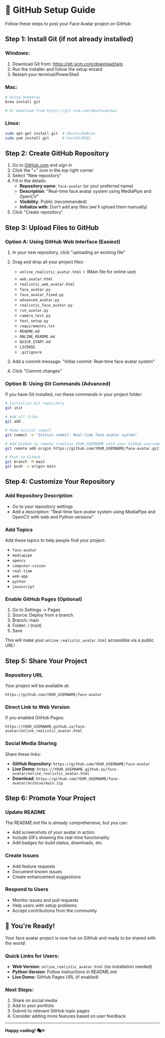 # 🚀 GitHub Setup Guide

Follow these steps to post your Face Avatar project on GitHub:

## Step 1: Install Git (if not already installed)

### Windows:
1. Download Git from: https://git-scm.com/download/win
2. Run the installer and follow the setup wizard
3. Restart your terminal/PowerShell

### Mac:
```bash
# Using Homebrew
brew install git

# Or download from https://git-scm.com/download/mac
```

### Linux:
```bash
sudo apt-get install git  # Ubuntu/Debian
sudo yum install git      # CentOS/RHEL
```

## Step 2: Create GitHub Repository

1. Go to [GitHub.com](https://github.com) and sign in
2. Click the "+" icon in the top right corner
3. Select "New repository"
4. Fill in the details:
   - **Repository name**: `face-avatar` (or your preferred name)
   - **Description**: "Real-time face avatar system using MediaPipe and OpenCV"
   - **Visibility**: Public (recommended)
   - **Initialize with**: Don't add any files (we'll upload them manually)
5. Click "Create repository"

## Step 3: Upload Files to GitHub

### Option A: Using GitHub Web Interface (Easiest)

1. In your new repository, click "uploading an existing file"
2. Drag and drop all your project files:
   - `online_realistic_avatar.html` ⭐ (Main file for online use)
   - `web_avatar.html`
   - `realistic_web_avatar.html`
   - `face_avatar.py`
   - `face_avatar_fixed.py`
   - `advanced_avatar.py`
   - `realistic_face_avatar.py`
   - `run_avatar.py`
   - `camera_test.py`
   - `test_setup.py`
   - `requirements.txt`
   - `README.md`
   - `ONLINE_README.md`
   - `QUICK_START.md`
   - `LICENSE`
   - `.gitignore`

3. Add a commit message: "Initial commit: Real-time face avatar system"
4. Click "Commit changes"

### Option B: Using Git Commands (Advanced)

If you have Git installed, run these commands in your project folder:

```bash
# Initialize Git repository
git init

# Add all files
git add .

# Make initial commit
git commit -m "Initial commit: Real-time face avatar system"

# Add GitHub as remote (replace YOUR_USERNAME with your GitHub username)
git remote add origin https://github.com/YOUR_USERNAME/face-avatar.git

# Push to GitHub
git branch -M main
git push -u origin main
```

## Step 4: Customize Your Repository

### Add Repository Description
- Go to your repository settings
- Add a description: "Real-time face avatar system using MediaPipe and OpenCV with web and Python versions"

### Add Topics
Add these topics to help people find your project:
- `face-avatar`
- `mediapipe`
- `opencv`
- `computer-vision`
- `real-time`
- `web-app`
- `python`
- `javascript`

### Enable GitHub Pages (Optional)
1. Go to Settings → Pages
2. Source: Deploy from a branch
3. Branch: main
4. Folder: / (root)
5. Save

This will make your `online_realistic_avatar.html` accessible via a public URL!

## Step 5: Share Your Project

### Repository URL
Your project will be available at:
```
https://github.com/YOUR_USERNAME/face-avatar
```

### Direct Link to Web Version
If you enabled GitHub Pages:
```
https://YOUR_USERNAME.github.io/face-avatar/online_realistic_avatar.html
```

### Social Media Sharing
Share these links:
- **GitHub Repository**: `https://github.com/YOUR_USERNAME/face-avatar`
- **Live Demo**: `https://YOUR_USERNAME.github.io/face-avatar/online_realistic_avatar.html`
- **Download**: `https://github.com/YOUR_USERNAME/face-avatar/archive/main.zip`

## Step 6: Promote Your Project

### Update README
The README.md file is already comprehensive, but you can:
- Add screenshots of your avatar in action
- Include GIFs showing the real-time functionality
- Add badges for build status, downloads, etc.

### Create Issues
- Add feature requests
- Document known issues
- Create enhancement suggestions

### Respond to Users
- Monitor issues and pull requests
- Help users with setup problems
- Accept contributions from the community

## 🎉 You're Ready!

Your face avatar project is now live on GitHub and ready to be shared with the world!

### Quick Links for Users:
- **Web Version**: `online_realistic_avatar.html` (no installation needed)
- **Python Version**: Follow instructions in README.md
- **Live Demo**: GitHub Pages URL (if enabled)

### Next Steps:
1. Share on social media
2. Add to your portfolio
3. Submit to relevant GitHub topic pages
4. Consider adding more features based on user feedback

---

**Happy coding! 🎭✨** 
